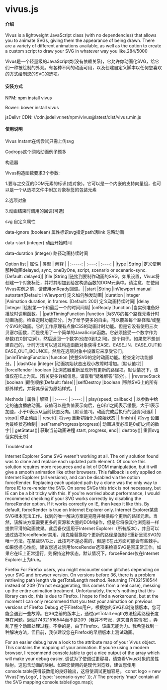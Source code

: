 # vivus.js

#### 介绍

Vivus is a lightweight JavaScript class (with no dependencies) that allows you to animate SVGs, giving them the appearance of being drawn. There are a variety of different animations available, as well as the option to create a custom script to draw your SVG in whatever way you like.284/5000

Vivus是一个轻量级的JavaScript类(没有依赖关系)，它允许你动画化SVG，给它们一种被绘制的外观。有各种不同的动画可用，以及创建自定义脚本以任何您喜欢的方式绘制您的SVG的选项。

#### 安装方式

NPM: npm install vivus

Bower: bower install vivus

jsDelivr CDN: //cdn.jsdelivr.net/npm/vivus@latest/dist/vivus.min.js

#### 使用说明

Vivus Instant在线尝试只需上传svg

Codrops这个网站动画例子颇多

构造器

Vivus构造函数要求3个参数:

1.要与之交互的DOM元素的标识(或对象)。它可以是一个内嵌的支持向量组，也可以是一个从选项文件中附加对象标签的包装元素

2.选项对象

3.动画结束时调用的回调(可选)

svg 自定义属性

 data-ignore (boolean) 属性标识svg指定path活link 忽略动画

 data-start (integer) 动画开始时间
 
 data-duration (integer) 路径动画持续时间

Option list
| 属性    | 类型   | 解释   |
| :-----: | :----: | :----: |
|type                 |String    |定义使用那种动画delayed, sync, oneByOne, script, scenario or scenario-sync. [Default: delayed]|
|file                 |String    |链接到要制作动画的SVG。如果设置，Vivus将创建一个对象标签，并将其附加到给定构造函数的DOM元素中。请注意，在使用Vivus实例之前，请使用onReady回调。|
|start                |String    |inViewport manual autostart[Default: inViewport] 定义如何触发动画|
|duration             |integer   |Animation duration, in frames. [Default: 200] 定义动画持续时间|
|delay                |integer   |绘制第一个和最后一个的时间间隔|
|onReady              |function  |当实例准备好播放时调用函数。|
|pathTimingFunction   |function  |为SVG的每个路径元素计时动画功能。检查定时功能部分。|为了给予更多的自由，可以覆盖每个路径和/或整个SVG的动画。它的工作原理有点像CSS的动画计时功能。但是它没有使用三次贝塞尔函数，而是使用了一个简单的JavaScript函数。它必须接受一个数字作为参数(在0到1之间)，然后返回一个数字(也在0到1之间)。是个钩子。如果您不想创建自己的，计时方法可以通过构造函数对象获得:EASE、EASE_IN、EASE_OUT和EASE_OUT_BOUNCE。然后在选项对象中设置它来享受它们。
|animTimingFunction   |function  |完整SVG的定时动画功能。检查定时功能部分。|
|dashGap              |integer   |动画初始状态出现小故障时增加。[默认值:2]|
|forceRender          |boolean   |让浏览器重新呈现所有更新的路径项。默认情况下，该值仅在IE上为真。(有关更多详细信息，请查看“疑难解答”部分)。|
|reverseStack         |boolean   |颠倒顺序[Default: false]|
|selfDestroy          |boolean   |移除SVG上的所有额外样式，并将其保留为原始样式。|
 
 Methods
| 属性    | 解释   |
| :-----: | :----: |
| play(speed, callback)  | 以参数中给定的速度播放动画。该值可以是负值表示向后，在0和1之间表示缓慢，大于1表示加速，小于0表示从当前状态反向。[默认值:1]。动画完成后执行的回调(可选)|
| stop()| 停止动画|
| reset()| 将svg 重新初始化为原始状态|
| finish()| 将svg 设置为最终状态绘制|
| setFrameProgress(progress)| 动画进度必须是0或1之间的数字|
| getStatus()| 获取当前动画进程 start, progress, end|
| destroy()| 重置svg 但实例无序|

Troubleshoot

Internet Explorer
Some SVG weren't working at all. The only solution found was to clone and replace each updated path element. Of course this solution requires more resources and a lot of DOM manipulation, but it will give a smooth animation like other browsers. This fallback is only applied on Internet Explorer (all versions), and can be disabled via the option forceRender.
Replacing each updated path by a clone was the only way to force IE to re-render the SVG. On some SVGs this trick is not necessary, but IE can be a bit tricky with this. If you're worried about performance, I would recommend checking if your SVG works correctly by disabling the forceRender option. If it works correctly on IE, then keep it like this.
By default, forceRender is true on Internet Explorer only.
Internet Explorer某些SVG根本无法工作。找到的唯一解决方案是克隆并替换每个更新的路径元素。当然，该解决方案需要更多的资源和大量的DOM操作，但是它将像其他浏览器一样提供平滑的动画效果。此后备仅适用于Internet Explorer（所有版本），并且可以通过选项forceRender禁用。用克隆替换每个更新的路径是强制IE重新呈现SVG的唯一方法。在某些SVG上，此技巧不是必需的，但是IE在此方面可能会有些棘手。如果您担心性能，建议您通过禁用forceRender选项来检查SVG是否正常工作。如果它在IE上正常运行，则保持这种状态。默认情况下，forceRender仅在Internet Explorer上为true。

Firefox
For Firefox users, you might encounter some glitches depending on your SVG and browser version. On versions before 36, there is a problem retrieving path length via getTotalLength method. Returning 174321516544 instead of 209 (I'm not exaggerating, this comes from a real case), messing up the entire animation treatment. Unfortunately, there's nothing that this library can do, this is due to Firefox. I hope to find a workaround, but at the moment I can only recommend that you test your animation on previous versions of Firefox.Debug
对于Firefox用户，根据您的SVG和浏览器版本，您可能会遇到一些故障。在36之前的版本上，通过getTotalLength方法检索路径长度存在问题。返回174321516544而不是209（我并不夸张，这来自真实情况），弄乱了整个动画处理过程。不幸的是，由于Firefox，该库无能为力。我希望找到一种解决方法，但目前，我仅建议您在Firefox的早期版本上测试动画。

For an easier debug have a look to the attribute map of your Vivus object. This contains the mapping of your animation. If you're using a modern browser, I recommend console.table to get a nice output of the array which will make your debug easier.
调试为了使调试更容易，请查看Vivus对象的属性映射。这包含动画的映射。如果您使用的是现代浏览器，建议您使用console.table获得该数组的良好输出，这将使调试更加容易。
const logo = new Vivus('myLogo', { type: 'scenario-sync' });
// The property 'map' contain all the SVG mapping
console.table(logo.map);

